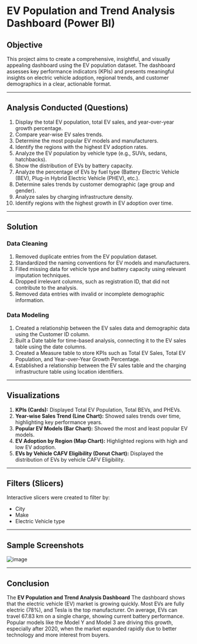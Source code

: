 # EV Population and Trend Analysis Dashboard (Power BI)

## Objective
This project aims to create a comprehensive, insightful, and visually appealing dashboard using the EV population dataset. The dashboard assesses key performance indicators (KPIs) and presents meaningful insights on electric vehicle adoption, regional trends, and customer demographics in a clear, actionable format.

---

## Analysis Conducted (Questions)
1. Display the total EV population, total EV sales, and year-over-year growth percentage.
2. Compare year-wise EV sales trends.
3. Determine the most popular EV models and manufacturers.
4. Identify the regions with the highest EV adoption rates.
5. Analyze the EV population by vehicle type (e.g., SUVs, sedans, hatchbacks).
6. Show the distribution of EVs by battery capacity.
7. Analyze the percentage of EVs by fuel type (Battery Electric Vehicle (BEV), Plug-in Hybrid Electric Vehicle (PHEV), etc.).
8. Determine sales trends by customer demographic (age group and gender).
9. Analyze sales by charging infrastructure density.
10. Identify regions with the highest growth in EV adoption over time.

---

## Solution

### Data Cleaning
1. Removed duplicate entries from the EV population dataset.
2. Standardized the naming conventions for EV models and manufacturers.
3. Filled missing data for vehicle type and battery capacity using relevant imputation techniques.
4. Dropped irrelevant columns, such as registration ID, that did not contribute to the analysis.
5. Removed data entries with invalid or incomplete demographic information.

### Data Modeling
1. Created a relationship between the EV sales data and demographic data using the Customer ID column.
2. Built a Date table for time-based analysis, connecting it to the EV sales table using the date columns.
3. Created a Measure table to store KPIs such as Total EV Sales, Total EV Population, and Year-over-Year Growth Percentage.
4. Established a relationship between the EV sales table and the charging infrastructure table using location identifiers.

---

## Visualizations
1. **KPIs (Cards):** Displayed Total EV Population, Total BEVs, and PHEVs.
2. **Year-wise Sales Trend (Line Chart):** Showed sales trends over time, highlighting key performance years.
3. **Popular EV Models (Bar Chart):** Showed the most and least popular EV models.
4. **EV Adoption by Region (Map Chart):** Highlighted regions with high and low EV adoption.
5. **EVs by Vehicle CAFV Eligibility (Donut Chart):** Displayed the distribution of EVs by vehicle CAFV Eligibility.

---

## Filters (Slicers)
Interactive slicers were created to filter by:
- City
- Make
- Electric Vehicle type

---

## Sample Screenshots
![image](https://github.com/user-attachments/assets/04e90159-baa9-431f-bf24-238bcb119694)

---

## Conclusion
The **EV Population and Trend Analysis Dashboard** The dashboard shows that the electric vehicle (EV) market is growing quickly. Most EVs are fully electric (78%), and Tesla is the top manufacturer. On average, EVs can travel 67.83 km on a single charge, showing current battery performance. Popular models like the Model Y and Model 3 are driving this growth, especially after 2020, when the market expanded rapidly due to better technology and more interest from buyers.
